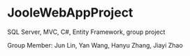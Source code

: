 # JooleWebAppProject
SQL Server, MVC, C#, Entity Framework, group project

Group Member: Jun Lin, Yan Wang, Hanyu Zhang, Jiayi Zhao